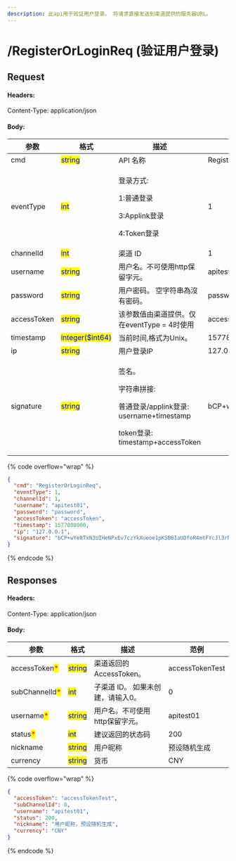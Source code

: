 ```yaml
---
description: 此api用于验证用户登录。 将请求直接发送到渠道提供的服务器URL。
---
```


# /RegisterOrLoginReq (验证用户登录)

## **Request**

#### Headers:

Content-Type: application/json

#### Body:

| 参数          | 格式                                               | 描述                                                                                                     | 范例                                                                                       |
| ----------- | ------------------------------------------------ | ------------------------------------------------------------------------------------------------------ | ---------------------------------------------------------------------------------------- |
| cmd         | <mark style="color:blue;">string</mark>          | API 名称                                                                                                 | RegisterOrLoginReq                                                                       |
| eventType   | <mark style="color:blue;">int</mark>             | <p>登录方式:</p><p>1:普通登录</p><p>3:Applink登录</p><p>4:Token登录</p>                                            | 1                                                                                        |
| channelId   | <mark style="color:blue;">int</mark>             | 渠道 ID                                                                                                  | 1                                                                                        |
| username    | <mark style="color:blue;">string</mark>          | 用户名。不可使用http保留字元。                                                                                      | apitest01                                                                                |
| password    | <mark style="color:blue;">string</mark>          | 用户密码。 空字符串為沒有密码。                                                                                       | password                                                                                 |
| accessToken | <mark style="color:blue;">string</mark>          | 该参数值由渠道提供。仅在eventType = 4时使用                                                                           | accessToken                                                                              |
| timestamp   | <mark style="color:blue;">integer($int64)</mark> | 当前时间,格式为Unix。                                                                                          | 1577808000                                                                               |
| ip          | <mark style="color:blue;">string</mark>          | 用户登录IP                                                                                                 | 127.0.0.1                                                                                |
| signature   | <mark style="color:blue;">string</mark>          | <p>签名。 </p><p>字符串拼接:</p><p>普通登录/applink登录: username+timestamp</p><p>token登录: timestamp+accessToken</p> | bCP+wYe8TxN3UIHeNPxEv7czYkXueoe1pKSB6IaUDfoR4mtFYcJl3rNFk8Uz84XAHfeD3mNE+p4gECOVw2JxxQ== |

{% code overflow="wrap" %}
```json
{
  "cmd": "RegisterOrLoginReq",
  "eventType": 1,
  "channelId": 1,
  "username": "apitest01",
  "password": "password",
  "accessToken": "accessToken",
  "timestamp": 1577808000,
  "ip": "127.0.0.1",
  "signature": "bCP+wYe8TxN3UIHeNPxEv7czYkXueoe1pKSB6IaUDfoR4mtFYcJl3rNFk8Uz84XAHfeD3mNE+p4gECOVw2JxxQ=="
}
```
{% endcode %}

## **Responses**

#### Headers:

Content-Type: application/json

#### Body:

| 参数                                             | 格式                                      | 描述                  | 范例              |
| ---------------------------------------------- | --------------------------------------- | ------------------- | --------------- |
| accessToken<mark style="color:red;">\*</mark>  | <mark style="color:blue;">string</mark> | 渠道返回的AccessToken。   | accessTokenTest |
| subChannelId<mark style="color:red;">\*</mark> | <mark style="color:blue;">int</mark>    | 子渠道 ID。 如果未创建，请输入0。 | 0               |
| username<mark style="color:red;">\*</mark>     | <mark style="color:blue;">string</mark> | 用户名。不可使用http保留字元。   | apitest01       |
| status<mark style="color:red;">\*</mark>       | <mark style="color:blue;">int</mark>    | 建议返回的状态码            | 200             |
| nickname                                       | <mark style="color:blue;">string</mark> | 用户昵称                | 预设随机生成          |
| currency                                       | <mark style="color:blue;">string</mark> | 货币                  | CNY             |

{% code overflow="wrap" %}
```json
{
  "accessToken": "accessTokenTest",
  "subChannelId": 0,
  "username": "apitest01",
  "status": 200,
  "nickname": "用户昵称，预设随机生成",
  "currency": "CNY"
}
```
{% endcode %}
